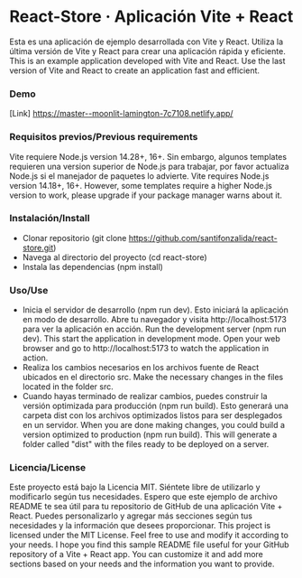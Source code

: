# React-Store · Aplicación Vite + React

Esta es una aplicación de ejemplo desarrollada con Vite y React. Utiliza la última versión de Vite y React para crear una aplicación rápida y eficiente.
This is an example application developed with Vite and React. Use the last version of Vite and React to create an application fast and efficient.

### Demo 
[Link] https://master--moonlit-lamington-7c7108.netlify.app/

### Requisitos previos/Previous requirements

Vite requiere Node.js version 14.28+, 16+. Sin embargo, algunos templates requieren una version superior de Node.js para trabajar, por favor actualiza Node.js si 
el manejador de paquetes lo advierte.
Vite requires Node.js version 14.18+, 16+. However, some templates require a higher Node.js version to work, please upgrade if your package manager warns about it.


### Instalación/Install 

  - Clonar repositorio (git clone https://github.com/santifonzalida/react-store.git)
  - Navega al directorio del proyecto (cd react-store)
  - Instala las dependencias (npm install)


### Uso/Use

  - Inicia el servidor de desarrollo (npm run dev). Esto iniciará la aplicación en modo de desarrollo. Abre tu navegador y visita http://localhost:5173 
  para ver la aplicación en acción. 
    Run the development server (npm run dev). This start the application in development mode. Open your web browser and go to http://localhost:5173 to watch the
    application in action.
  - Realiza los cambios necesarios en los archivos fuente de React ubicados en el directorio src.
     Make the necessary changes in the files located in the folder src.
  - Cuando hayas terminado de realizar cambios, puedes construir la versión optimizada para producción (npm run build). Esto generará una carpeta dist 
  con los archivos optimizados listos para ser desplegados en un servidor.
    When you are done making changes, you could build a version optimized to production (npm run build). This will generate a folder called "dist" with 
    the files ready to be deployed on a server.
    
    
### Licencia/License

Este proyecto está bajo la Licencia MIT. Siéntete libre de utilizarlo y modificarlo según tus necesidades.
Espero que este ejemplo de archivo README te sea útil para tu repositorio de GitHub de una aplicación Vite + React. 
Puedes personalizarlo y agregar más secciones según tus necesidades y la información que desees proporcionar.
This project is licensed under the MIT License. Feel free to use and modify it according to your needs.
I hope you find this sample README file useful for your GitHub repository of a Vite + React app.
You can customize it and add more sections based on your needs and the information you want to provide.
